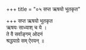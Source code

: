 +++
title = "०५ सप्त ऋषयो भूतकृत"

+++
सप्त ऋषयो भूतकृत  
ऋषयः साध्याश् च ये ।  
ते वै सर्वाङ्गम् ओदनं  
श्रद्धयाग्रे सम् ऐरयन् ॥